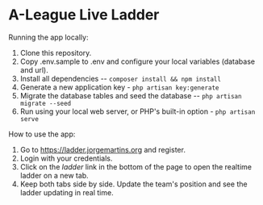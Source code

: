 # A-League Live Ladder
Running the app locally:
1. Clone this repository.
2. Copy .env.sample to .env and configure your local variables (database and url).
3. Install all dependencies -- `composer install && npm install`
4. Generate a new application key - `php artisan key:generate`
5. Migrate the database tables and seed the database -- `php artisan migrate --seed`
6. Run using your local web server, or PHP's built-in option - `php artisan serve`

How to use the app:
1. Go to https://ladder.jorgemartins.org and register.
2. Login with your credentials.
3. Click on the *ladder* link in the bottom of the page to open the realtime ladder on a new tab.
4. Keep both tabs side by side. Update the team's position and see the ladder updating in real time.
